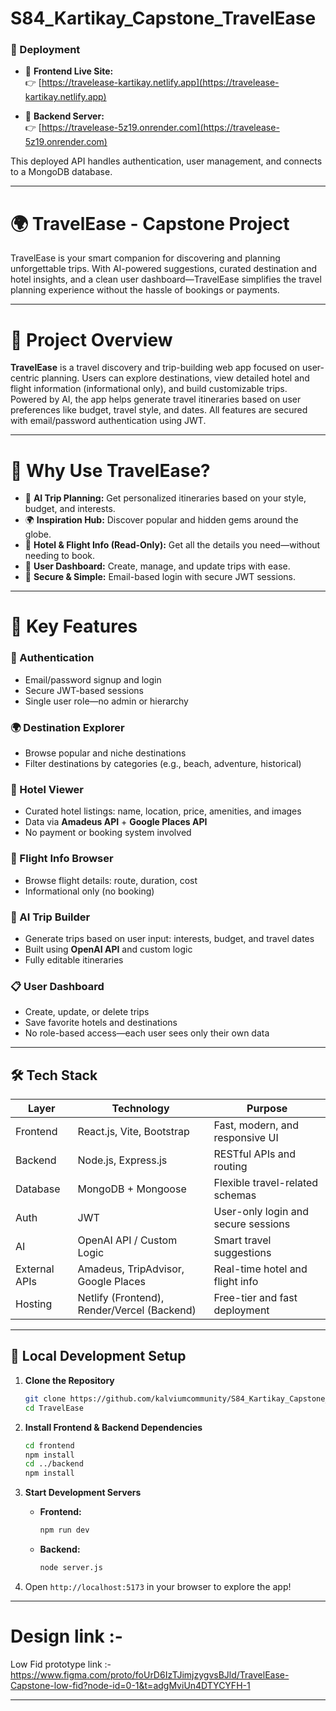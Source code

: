﻿# S84_Kartikay_Capstone_TravelEase

### 📡 Deployment

- 🔗 **Frontend Live Site:**  
  👉 [https://travelease-kartikay.netlify.app](https://travelease-kartikay.netlify.app)  

- 🔗 **Backend Server:**  
  👉 [https://travelease-5z19.onrender.com](https://travelease-5z19.onrender.com)  

This deployed API handles authentication, user management, and connects to a MongoDB database.

---

# 🌍 TravelEase - Capstone Project

TravelEase is your smart companion for discovering and planning unforgettable trips. With AI-powered suggestions, curated destination and hotel insights, and a clean user dashboard—TravelEase simplifies the travel planning experience without the hassle of bookings or payments.

---

# 🧭 Project Overview

**TravelEase** is a travel discovery and trip-building web app focused on user-centric planning. Users can explore destinations, view detailed hotel and flight information (informational only), and build customizable trips. Powered by AI, the app helps generate travel itineraries based on user preferences like budget, travel style, and dates. All features are secured with email/password authentication using JWT.


---
# 🚀 Why Use TravelEase?

- 🧠 **AI Trip Planning:** Get personalized itineraries based on your style, budget, and interests.
- 🌍 **Inspiration Hub:** Discover popular and hidden gems around the globe.
- 🏨 **Hotel & Flight Info (Read-Only):** Get all the details you need—without needing to book.
- 🧳 **User Dashboard:** Create, manage, and update trips with ease.
- 🔐 **Secure & Simple:** Email-based login with secure JWT sessions.


---
# 🧩 Key Features

### 🔐 Authentication
- Email/password signup and login
- Secure JWT-based sessions
- Single user role—no admin or hierarchy

### 🌍 Destination Explorer
- Browse popular and niche destinations
- Filter destinations by categories (e.g., beach, adventure, historical)

### 🏨 Hotel Viewer
- Curated hotel listings: name, location, price, amenities, and images
- Data via **Amadeus API** + **Google Places API**
- No payment or booking system involved

### 🛫 Flight Info Browser
- Browse flight details: route, duration, cost
- Informational only (no booking)

### 🧠 AI Trip Builder
- Generate trips based on user input: interests, budget, and travel dates
- Built using **OpenAI API** and custom logic
- Fully editable itineraries

### 📋 User Dashboard
- Create, update, or delete trips
- Save favorite hotels and destinations
- No role-based access—each user sees only their own data

---

## 🛠️ Tech Stack

| Layer      | Technology                        | Purpose                                |
|------------|-----------------------------------|----------------------------------------|
| Frontend   | React.js, Vite, Bootstrap         | Fast, modern, and responsive UI        |
| Backend    | Node.js, Express.js               | RESTful APIs and routing               |
| Database   | MongoDB + Mongoose                | Flexible travel-related schemas        |
| Auth       | JWT                               | User-only login and secure sessions    |
| AI         | OpenAI API / Custom Logic         | Smart travel suggestions               |
| External APIs | Amadeus, TripAdvisor, Google Places | Real-time hotel and flight info   |
| Hosting    | Netlify (Frontend), Render/Vercel (Backend) | Free-tier and fast deployment |

---

## 🚀 Local Development Setup

1. **Clone the Repository**
   ```bash
   git clone https://github.com/kalviumcommunity/S84_Kartikay_Capstone_TravelEase.git
   cd TravelEase
   ```

2. **Install Frontend & Backend Dependencies**
   ```bash
   cd frontend
   npm install
   cd ../backend
   npm install
   ```

3. **Start Development Servers**
   - **Frontend:**
     ```bash
     npm run dev
     ```
   - **Backend:**
     ```bash
     node server.js
     ```

4. Open `http://localhost:5173` in your browser to explore the app!

---

# Design link :-
Low Fid prototype link :- https://www.figma.com/proto/foUrD6IzTJimjzygvsBJld/TravelEase-Capstone-low-fid?node-id=0-1&t=adgMviUn4DTYCYFH-1

---
